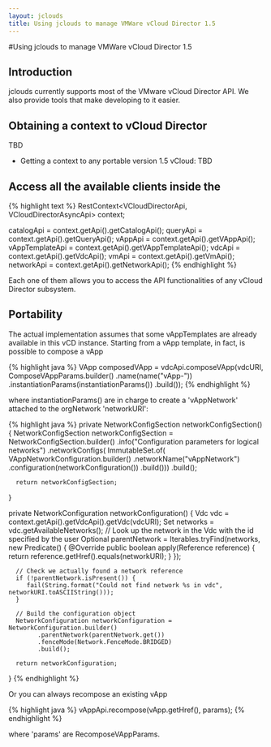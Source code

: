 ```yaml
---
layout: jclouds
title: Using jclouds to manage VMWare vCloud Director 1.5
---
```

#Using jclouds to manage VMWare vCloud Director 1.5

## Introduction

jclouds currently supports most of the VMware vCloud Director API.
We also provide tools that make developing to it easier.

## Obtaining a context to vCloud Director
TBD

* Getting a context to any portable version 1.5 vCloud:
TBD

## Access all the available clients inside the 
{% highlight text %}
RestContext<VCloudDirectorApi, VCloudDirectorAsyncApi> context;

catalogApi = context.getApi().getCatalogApi();
queryApi = context.getApi().getQueryApi();
vAppApi = context.getApi().getVAppApi();
vAppTemplateApi = context.getApi().getVAppTemplateApi();
vdcApi = context.getApi().getVdcApi();
vmApi = context.getApi().getVmApi();
networkApi = context.getApi().getNetworkApi();
{% endhighlight %}

Each one of them allows you to access the API functionalities of any vCloud Director subsystem.

## Portability 
The actual implementation assumes that some vAppTemplates are already available in this vCD instance.
Starting from a vApp template, in fact, is possible to compose a vApp

{% highlight java %}
VApp composedVApp = vdcApi.composeVApp(vdcURI, ComposeVAppParams.builder()
  .name(name("vApp-"))
  .instantiationParams(instantiationParams())
  .build());
{% endhighlight %}

where instantiationParams() are in charge to create a 'vAppNetwork' attached to the orgNetwork 'networkURI':

{% highlight java %}
   private NetworkConfigSection networkConfigSection() {
      NetworkConfigSection networkConfigSection = NetworkConfigSection.builder()
            .info("Configuration parameters for logical networks")
            .networkConfigs(
                  ImmutableSet.of(
                        VAppNetworkConfiguration.builder()
                              .networkName("vAppNetwork")
                              .configuration(networkConfiguration())
                              .build()))
            .build();

      return networkConfigSection;
   }

   private NetworkConfiguration networkConfiguration() {
      Vdc vdc = context.getApi().getVdcApi().getVdc(vdcURI);
      Set<Reference> networks = vdc.getAvailableNetworks();
      // Look up the network in the Vdc with the id specified by the user
      Optional<Reference> parentNetwork = Iterables.tryFind(networks, new Predicate<Reference>() {
         @Override
         public boolean apply(Reference reference) {
            return reference.getHref().equals(networkURI);
         }
      });

      // Check we actually found a network reference
      if (!parentNetwork.isPresent()) {
         fail(String.format("Could not find network %s in vdc", networkURI.toASCIIString()));
      }

      // Build the configuration object
      NetworkConfiguration networkConfiguration = NetworkConfiguration.builder()
            .parentNetwork(parentNetwork.get())
            .fenceMode(Network.FenceMode.BRIDGED)
            .build();

      return networkConfiguration;
   }
{% endhighlight %}

Or you can always recompose an existing vApp

{% highlight java %}
vAppApi.recompose(vApp.getHref(), params);
{% endhighlight %}

where 'params' are RecomposeVAppParams.
